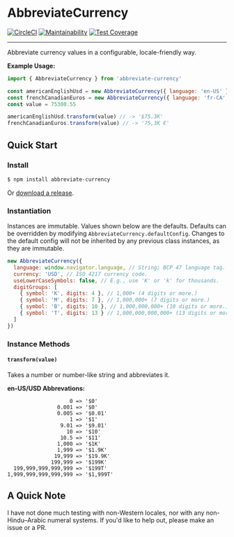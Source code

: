 # AbbreviateCurrency

[![CircleCI](https://circleci.com/gh/shaungrady/abbreviate-currency.svg?style=svg)](https://circleci.com/gh/shaungrady/abbreviate-currency)
[![Maintainability](https://api.codeclimate.com/v1/badges/d97bd90ec32ff0b2b283/maintainability)](https://codeclimate.com/github/shaungrady/approximate-currency/maintainability)
[![Test Coverage](https://api.codeclimate.com/v1/badges/d97bd90ec32ff0b2b283/test_coverage)](https://codeclimate.com/github/shaungrady/approximate-currency/test_coverage)

---

Abbreviate currency values in a configurable, locale-friendly way.

**Example Usage:**

```js
import { AbbreviateCurrency } from 'abbreviate-currency'

const americanEnglishUsd = new AbbreviateCurrency({ language: 'en-US' })
const frenchCanadianEuros = new AbbreviateCurrency({ language: 'fr-CA', currency: 'EUR' })
const value = 75300.55

americanEnglishUsd.transform(value) // -> '$75.3K'
frenchCanadianEuros.transform(value) // -> '75,3K €'
```

## Quick Start

### Install

``` bash
$ npm install abbreviate-currency
```

Or [download a release](https://github.com/shaungrady/abbreviate-currency/releases).

### Instantiation

Instances are immutable. Values shown below are the defaults.
Defaults can be overridden by modifying `AbbreviateCurrency.defaultConfig`.
Changes to the default config will not be inherited by any previous class instances, as they are immutable.

```js
new AbbreviateCurrency({
  language: window.navigator.language, // String; BCP 47 language tag. Defaults to browser's language, e.g., 'en-US'.
  currency: 'USD', // ISO 4217 currency code.
  useLowerCaseSymbols: false, // E.g., use 'K' or 'k' for thousands.
  digitGroups: [
    { symbol: 'K', digits: 4 }, // 1,000+ (4 digits or more.)
    { symbol: 'M', digits: 7 }, // 1,000,000+ (7 digits or more.)
    { symbol: 'B', digits: 10 }, // 1,000,000,000+ (10 digits or more.)
    { symbol: 'T', digits: 13 } // 1,000,000,000,000+ (13 digits or more.)
  ]
})
```

### Instance Methods

#### `transform(value)`

Takes a number or number-like string and abbreviates it.

**en-US/USD Abbrevations:**
```
                    0 => '$0'
                0.001 => '$0'
                0.005 => '$0.01'
                    1 => '$1'
                 9.01 => '$9.01'
                   10 => '$10'
                 10.5 => '$11'
                1,000 => '$1K'
                1,999 => '$1.9K'
               19,999 => '$19.9K'
              199,999 => '$199K'
  199,999,999,999,999 => '$199T'
1,999,999,999,999,999 => '$1,999T'
```



## A Quick Note

I have not done much testing with non-Western locales, nor with any non-Hindu–Arabic numeral systems. If you'd like to
help out, please make an issue or a PR.
